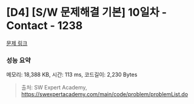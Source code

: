 # [D4] [S/W 문제해결 기본] 10일차 - Contact - 1238 

[문제 링크](https://swexpertacademy.com/main/code/problem/problemDetail.do?contestProbId=AV15B1cKAKwCFAYD) 

### 성능 요약

메모리: 18,388 KB, 시간: 113 ms, 코드길이: 2,230 Bytes



> 출처: SW Expert Academy, https://swexpertacademy.com/main/code/problem/problemList.do